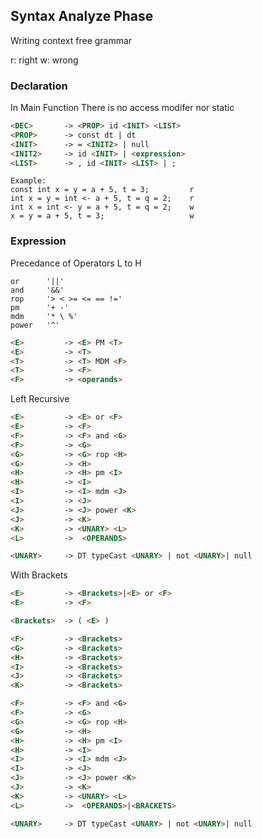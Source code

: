 ## Syntax Analyze Phase

Writing context free grammar

r: right
w: wrong

### Declaration

In Main Function
There is no access modifer nor static

```md
<DEC>       -> <PROP> id <INIT> <LIST>
<PROP>      -> const dt | dt
<INIT>      -> = <INIT2> | null
<INIT2>     -> id <INIT> | <expression>
<LIST>      -> , id <INIT> <LIST> | ;
```
```
Example:
const int x = y = a + 5, t = 3;         r
int x = y = int <- a + 5, t = q = 2;    r
int x = int <- y = a + 5, t = q = 2;    w
x = y = a + 5, t = 3;                   w
```





### Expression

Precedance of Operators L to H
```
or      '||'
and     '&&'
rop     '> < >= <= == !='
pm      '+ -' 
mdm     '* \ %' 
power   '^'
```
```md
<E>         -> <E> PM <T>
<E>         -> <T>
<T>         -> <T> MDM <F>
<T>         -> <F>
<F>         -> <operands>
```

Left Recursive 
```md
<E>         -> <E> or <F>
<E>         -> <F>
<F>         -> <F> and <G>
<F>         -> <G>
<G>         -> <G> rop <H>
<G>         -> <H>
<H>         -> <H> pm <I>
<H>         -> <I>
<I>         -> <I> mdm <J>
<I>         -> <J>
<J>         -> <J> power <K>
<J>         -> <K>
<K>         -> <UNARY> <L>
<L>         ->  <OPERANDS>

<UNARY>     -> DT typeCast <UNARY> | not <UNARY>| null

```
With Brackets
```md
<E>         -> <Brackets>|<E> or <F>
<E>         -> <F>

<Brackets>  -> ( <E> )

<F>         -> <Brackets>
<G>         -> <Brackets>
<H>         -> <Brackets>
<I>         -> <Brackets>
<J>         -> <Brackets>
<K>         -> <Brackets>

<F>         -> <F> and <G>
<F>         -> <G>
<G>         -> <G> rop <H>
<G>         -> <H>
<H>         -> <H> pm <I>
<H>         -> <I>
<I>         -> <I> mdm <J>
<I>         -> <J>
<J>         -> <J> power <K>
<J>         -> <K>
<K>         -> <UNARY> <L>
<L>         ->  <OPERANDS>|<BRACKETS>

<UNARY>     -> DT typeCast <UNARY> | not <UNARY>| null

```





